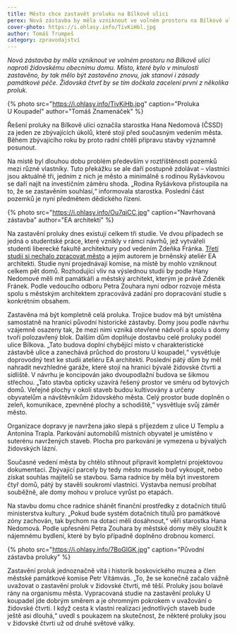 ```yaml
---
title: Město chce zastavět proluku na Bílkově ulici
perex: Nová zástavba by měla vzniknout ve volném prostoru na Bílkově ulici naproti židovskému obecnímu domu. Místo, které bylo v minulosti zastavěno, by tak mělo být zastavěno znovu, jak stanoví i zásady památkové péče.
cover-photo: https://i.ohlasy.info/TivKiHbl.jpg
author: Tomáš Trumpeš
category: zpravodajství
---
```


*Nová zástavba by měla vzniknout ve volném prostoru na Bílkově ulici naproti židovskému obecnímu domu. Místo, které bylo v minulosti zastavěno, by tak mělo být zastavěno znovu, jak stanoví i zásady památkové péče. Židovská čtvrť by se tím dočkala zacelení první z několika proluk.*

{% photo src="https://i.ohlasy.info/TivKiHb.jpg" caption="Proluka U Koupadel" author="Tomáš Znamenáček" %}

Řešení proluky na Bílkově ulici označila starostka Hana Nedomová (ČSSD) za jeden ze zbývajících úkolů, které stojí před současným vedením města. Během zbývajícího roku by proto radní chtěli přípravu stavby významně posunout. 

Na místě byl dlouhou dobu problém především v roztříštěnosti pozemků mezi různé vlastníky. Tuto překážku se ale daří postupně zdolávat – vlastníci jsou aktuálně tři, jedním z nich je město a minimálně s rodinou Ryšávkovou se daří najít na investičním záměru shoda. „Rodina Ryšávkova přistoupila na to, že se zastavěním souhlasí,“ informovala starostka. Poslední část pozemků je nyní předmětem dědického řízení.

{% photo src="https://i.ohlasy.info/Ou7qiCC.jpg" caption="Navrhovaná zástavba" author="EA architekti" %}

Na zastavění proluky dnes existují celkem tři studie. Ve dvou případech se jedná o studentské práce, které vznikly v rámci návrhů, jež vytvářeli studenti liberecké fakultě architektury pod vedením Zdeňka Fránka. [Třetí studii si nechalo zpracovat město](http://data.ohlasy.info/2017/koupadla-studie.pdf) a jejím autorem je brněnský ateliér EA architekti. Studie nyní projednávají komise, na místě by mohlo vzniknout celkem pět domů. Rozhodující vliv na výslednou studii by podle Hany Nedomové měli mít památkáři a městský architekt, kterým je právě Zdeněk Fránek. Podle vedoucího odboru Petra Zouhara nyní odbor rozvoje města spolu s městským architektem zpracovává zadání pro dopracování studie s konkrétním obsahem.

Zastavěna má být kompletně celá proluka. Trojice budov má být umístěna samostatně na hranici původní historické zástavby. Domy jsou podle návrhu vzájemně osazeny tak, že mezi nimi vzniká otevřené nádvoří a spolu s domy tvoří polozavřený blok. Dalším dům doplňuje dostavbu celé proluky podél ulice Bílkova. „Tato budova doplní chybějící místo v charakteristické zástavbě ulice a zanechává průchod do prostoru U koupadel,“ vysvětluje doprovodný text ke studii ateliéru EA architekti. Poslední pátý dům by měl nahradit nevzhledné garáže, které stojí na hranici bývalé židovské čtvrti a sídliště. V návrhu je koncipován jako dvoupodlažní budova se šikmou střechou. „Tato stavba opticky uzavírá řešený prostor ve směru od bytových domů. Veřejné plochy v okolí staveb budou kultivovány a určeny obyvatelům a návštěvníkům židovského města. Celý prostor bude doplněn o zeleň, komunikace, zpevněné plochy a schodiště,“ vysvětluje svůj záměr město.

Organizace dopravy je navržena jako slepá s příjezdem z ulice U Templu a Antonína Trapla. Parkování automobilů místních obyvatel je umístěno v suterénu navržených staveb. Plocha pro parkování je vymezena u bývalých židovských lázní.

Současné vedení města by chtělo stihnout připravit kompletní projektovou dokumentaci. Zbývající parcely by tedy město muselo buď vykoupit, nebo získat souhlas majitelů se stavbou. Sama radnice by měla být investorem čtyř domů, pátý by stavěli soukromí vlastníci. Výstavba nemusí probíhat souběžně, ale domy mohou v proluce vyrůst po etapách.

Na stavbu domu chce radnice shánět finanční prostředky z dotačních titulů ministerstva kultury. „Pokud bude systém dotačních titulů pro památkové zóny zachován, tak bychom na dotaci měli dosáhnout,“ věří starostka Hana Nedomová. Podle upřesnění Petra Zouhara by městské domy měly sloužit k nájemnému bydlení, které by bylo případně doplněno drobnou komercí.

{% photo src="https://i.ohlasy.info/7BoGlGK.jpg" caption="Původní zástavba proluky" %}

Zastavění proluk jednoznačně vítá i historik boskovického muzea a člen městské památkové komise Petr Vítámvás. „To, že se konečně začalo vážně uvažovat o zastavění proluk v židovské čtvrti, mě těší. Proluky jsou bolavé rány na organismu města. Vypracovaná studie na zastavění proluky U koupadel jde dobrým směrem a je ohromným pokrokem v uvažování o židovské čtvrti. I když cesta k vlastní realizaci jednotlivých staveb bude ještě asi dlouhá,“ uvedl s poukazem na skutečnost, že některé proluky jsou v židovské čtvrti už od druhé světové války.
